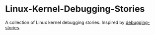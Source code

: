 # Linux-Kernel-Debugging-Stories
A collection of Linux kernel debugging stories. Inspired by [debugging-stories](https://github.com/danluu/debugging-stories).
